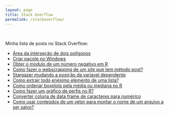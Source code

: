 ```yaml
---
layout: page
title: Stack Overflow
permalink: /stackoverflow/
---
```


<script async src="//pagead2.googlesyndication.com/pagead/js/adsbygoogle.js"></script>
<!-- anuncio -->
<ins class="adsbygoogle"
    style="display:block"
    data-ad-client="ca-pub-4000439994220643"
    data-ad-slot="1442586415"
    data-ad-format="auto">
</ins>
<script>
  (adsbygoogle = window.adsbygoogle || []).push({});
</script>
  
<br>

Minha lista de posts no Stack Overflow:

- [Área da interseção de dois polígonos](http://pt.stackoverflow.com/a/132287/6036)
- [Criar pacote no Windows](http://pt.stackoverflow.com/a/132119/6036)
- [Obter o modulo de um número negativo em R](http://pt.stackoverflow.com/a/132112/6036)
- [Como fazer o webscrapping de um site que tem método post?](http://pt.stackoverflow.com/a/131504/6036)
- [Stargazer mudando a posição da variavel dependente](http://pt.stackoverflow.com/a/130139/6036)
- [Como extrair todo enésimo elemento de uma lista?](http://pt.stackoverflow.com/a/130116/6036)
- [Como ordenar boxplots pela média ou mediana no R](http://pt.stackoverflow.com/questions/129103/como-ordenar-boxplots-pela-m%C3%A9dia-ou-mediana-no-r/129184#129184)
- [Como fazer um gráfico de perfis no R?](http://pt.stackoverflow.com/a/128362/6036)
- [Converter coluna de data frame de caracteres para numérico](http://pt.stackoverflow.com/a/128232/6036)
- [Como usar conteúdos de um vetor para montar o nome de um arquivo a ser salvo?](http://pt.stackoverflow.com/a/127823/6036)

<script async src="//pagead2.googlesyndication.com/pagead/js/adsbygoogle.js"></script>
<!-- anuncio -->
<ins class="adsbygoogle"
    style="display:block"
    data-ad-client="ca-pub-4000439994220643"
    data-ad-slot="1442586415"
    data-ad-format="auto">
</ins>
<script>
  (adsbygoogle = window.adsbygoogle || []).push({});
</script>

